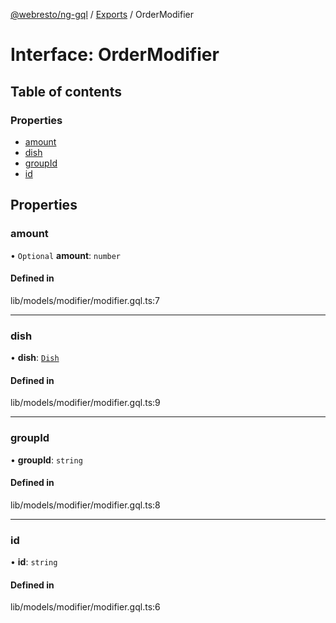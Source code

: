 [@webresto/ng-gql](../README.md) / [Exports](../modules.md) / OrderModifier

# Interface: OrderModifier

## Table of contents

### Properties

- [amount](OrderModifier.md#amount)
- [dish](OrderModifier.md#dish)
- [groupId](OrderModifier.md#groupid)
- [id](OrderModifier.md#id)

## Properties

### amount

• `Optional` **amount**: `number`

#### Defined in

lib/models/modifier/modifier.gql.ts:7

___

### dish

• **dish**: [`Dish`](Dish.md)

#### Defined in

lib/models/modifier/modifier.gql.ts:9

___

### groupId

• **groupId**: `string`

#### Defined in

lib/models/modifier/modifier.gql.ts:8

___

### id

• **id**: `string`

#### Defined in

lib/models/modifier/modifier.gql.ts:6
